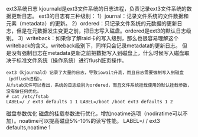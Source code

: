 ext3系统日志
	kjournald是ext3文件系统的日志进程，负责记录ext3文件系统的数据更新日志。
	ext3的日志有三种级别：
		1）journal：记录文件系统的文件数据和元素（metadata）的更新。
		2）ordered：只记录文件系统的元数据的更新日志，但是在元数据发生变更之前，把日志写入磁盘。ordered是ext3的默认日志级别。
		3）writeback：如果你了解raid卡的写入级别，那么也很容易理解这个writeback的含义。writeback级别下，同样只会记录metadata的更新日志。
		但是没有强制日志在metadata更新之前把数据写入到磁盘上，什么时候写入磁盘取决于标准文件系统（操作系统）进行flush脏页操作。
		
	ext3（kjournald）记录了大量的日志，导致iowait升高，而且日志需要强制写入到磁盘（pdflush进程）。
	从fstab文件可以看出，系统的日志级别为ordered，而且文件系统挂载使用的默认挂载参数，没有做任何优化。
	# cat /etc/fstab 
	LABEL=/ / ext3 defaults 1 1 LABEL=/boot /boot ext3 defaults 1 2

磁盘参数优化
磁盘的挂载参数进行优化，增加noatime选项（nodiratime可以不加）。noatime可以提高磁盘5%-10%的读写性能。
LABEL=/ / ext3 defaults,noatime 1